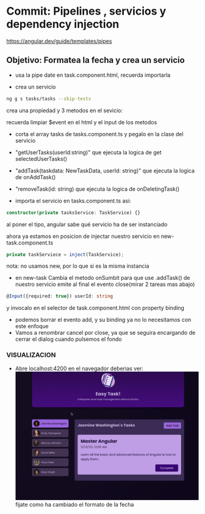 # **Commit: Pipelines , servicios y dependency injection**

https://angular.dev/guide/templates/pipes

## Objetivo: Formatea la fecha y crea un servicio

- usa la pipe date en task.component.html,
  recuerda importarla

- crea un servicio

```bash
ng g s tasks/tasks --skip-tests
```

crea una propiedad y 3 metodos en el sevicio:

recuerda limpiar $event en el html y el input de los metodos

- corta el array tasks de tasks.component.ts y pegalo en la clase del servicio
- "getUserTasks(userId:string)" que ejecuta la logica de get selectedUserTasks()
- "addTask(taskdata: NewTaskData, userId: string)" que ejecuta la logica de onAddTask()
- "removeTask(id: string) que ejecuta la logica de onDeletingTask()

- importa el servicio en tasks.component.ts asi:

```ts
constructor(private tasksService: TaskService) {}
```

al poner el tipo, angular sabe qué servicio ha de ser instanciado

ahora ya estamos en posicion de injectar nuestro servicio en new-task.component.ts

```ts
private taskServiece = inject(TaskService);
```

nota: no usamos new, por lo que si es la misma instancia

- en new-task Cambia el metodo onSumbit para que use .addTask() de nuestro servicio
  emite al final el evento close(mirar 2 tareas mas abajo)

```ts
@Input({required: true}) userId: string
```

y invocalo en el selector de task.component.html con property binding

- podemos borrar el evento add, y su binding ya no lo necesitamos con este enfoque
- Vamos a renombrar cancel por close, ya que se seguira encargando de cerrar
  el dialog cuando pulsemos el fondo

### VISUALIZACION

- Abre localhost:4200 en el navegador deberias ver:
  ![Service y pipeline](./htmlOutput.gif)
  fijate como ha cambiado el formato de la fecha
